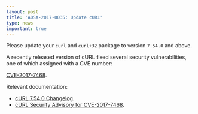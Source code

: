 ```yaml
---
layout: post
title: 'AOSA-2017-0035: Update cURL'
type: news
important: true
---
```


Please update your `curl` and `curl+32` package to version `7.54.0` and above.

A recently released version of cURL fixed several security vulnerabilities, one of which assigned with a CVE number:

[CVE-2017-7468](https://cve.mitre.org/cgi-bin/cvename.cgi?name=CVE-2017-7468).

Relevant documentation:

- [cURL 7.54.0 Changelog](https://curl.haxx.se/changes.html#7_54_0).
- [cURL Security Advisory for CVE-2017-7468](https://curl.haxx.se/docs/adv_20170419.html).